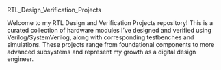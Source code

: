 RTL_Design_Verification_Projects 

Welcome to my RTL Design and Verification Projects repository! This is a curated collection of hardware modules I’ve designed and verified using Verilog/SystemVerilog, along with corresponding testbenches and simulations. 
These projects range from foundational components to more advanced subsystems and represent my growth as a digital design engineer.
